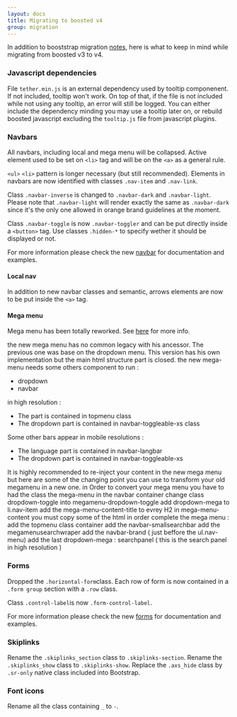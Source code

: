 ```yaml
---
layout: docs
title: Migrating to boosted v4
group: migration
---
```


In addition to booststrap migration [notes](../migration/), here is what to keep in mind while migrating from boosted v3 to v4.

### Javascript dependencies

File `tether.min.js` is an external dependency used by tooltip componenent. If not included, tooltip won't work. On top of that, if the file is not included while not using any tooltip,
 an error will still be logged. You can either include the dependency minding you may use a tooltip later on, or rebuild boosted javascript excluding the `tooltip.js` file from javascript plugins.

### Navbars

All navbars, including local and mega menu will be collapsed.
Active element used to be set on `<li>` tag and will be on the `<a>` as a general rule.

`<ul>` `<li>` pattern is longer necessary (but still recommended). Elements in navbars are now identified with classes `.nav-item` and `.nav-link`.

Class `.navbar-inverse` is changed to `.navbar-dark` and `.navbar-light`. Please note that `.navbar-light` will render exactly the same as `.navbar-dark` since it's the only one allowed in orange brand guidelines at the moment.

Class `.navbar-toggle` is now `.navbar-toggler` and can be put directly inside a `<button>` tag. Use classes `.hidden-*` to specify wether it should be displayed or not.

For more information please check the new [navbar](../components/navbar/) for documentation and examples.

#### Local nav

In addition to new navbar classes and semantic, arrows elements are now to be put inside the `<a>` tag.

#### Mega menu

Mega menu has been totally reworked. See [here](/?) for more info.

the new mega menu has no common legacy with his ancessor. The previous one was base on the dropdown menu. This version has his own implementation but the main html structure part is closed.
the new mega-menu needs some others component to run : 
<ul>
  <li>dropdown</li>
  <li>navbar</li>
</ul>

 in high resolution : 
<ul>
  <li> The  part is contained in topmenu class </li>
  <li> The dropdown part is contained in navbar-toggleable-xs class</li>
</ul>
Some other bars appear in mobile resolutions : 
<ul>
  <li> The language part is contained in navbar-langbar </li>
  <li> The dropdown part is contained in navbar-toggleable-xs </li>
</ul>

It is highly recommended to re-inject your content in the new mega menu but here are some of the changing point you can use to transform your old megamenu in a new one.
in Order to convert your mega menu you have to had the class the mega-menu in the navbar container
change class dropdown-toggle into megamenu-dropdown-toggle
add dropdown-mega to li.nav-item
add the mega-menu-content-title to evrey H2 in mega-menu-content
you must copy some of the html in order complete the mega menu :
add the topmenu class container 
add the navbar-smallsearchbar
add the megamenusearchwraper
add the navbar-brand ( just beffore the ul.nav-menu)
add the last dropdown-mega :  searchpanel ( this is the search panel in high resolution )
 
### Forms

Dropped the `.horizontal-form`class. Each row of form is now contained in a `.form group` section with a `.row` class.

Class `.control-label`is now `.form-control-label`.

For more information please check the new [forms](../components/forms/) for documentation and examples.


### Skiplinks

Rename the `.skiplinks_section` class to `.skiplinks-section`.
Rename the `.skiplinks_show` class to `.skiplinks-show`.
Replace the `.axs_hide` class by `.sr-only` native class included into Bootstrap.


### Font icons

Rename all the class containing  `_` to `-`.